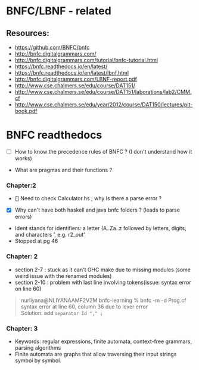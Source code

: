# BNFC/LBNF - related 

## Resources:
- https://github.com/BNFC/bnfc
- http://bnfc.digitalgrammars.com/
- http://bnfc.digitalgrammars.com/tutorial/bnfc-tutorial.html
- https://bnfc.readthedocs.io/en/latest/
- https://bnfc.readthedocs.io/en/latest/lbnf.html
- http://bnfc.digitalgrammars.com/LBNF-report.pdf
- http://www.cse.chalmers.se/edu/course/DAT151/
- http://www.cse.chalmers.se/edu/course/DAT151/laborations/lab2/CMM.cf
- http://www.cse.chalmers.se/edu/year/2012/course/DAT150/lectures/plt-book.pdf

# BNFC readthedocs
- [ ] How to know the precedence rules of BNFC ? (I don't understand how it works)
- What are pragmas and their functions ?

### Chapter:2
- [] Need to check Calculator.hs ; why is there a parse error ? 
- [x] Why can't have both haskell and java bnfc folders ? (leads to parse errors) 
- Ident stands for identifiers: a letter (A..Za..z followed by letters, digits, and characters ’, e.g. r2_out’
- Stopped at pg 46

### Chapter: 2
- section 2-7 : stuck as it can't GHC make due to missing modules (some weird issue with the renamed modules)
- section 2-10 : problem with last line involving tokens(issue: syntax error on line 60)  
> nurliyana@NLIYANAAMF2V2M bnfc-learning % bnfc -m -d Prog.cf
syntax error at line 60, column 36 due to lexer error  
> Solution: add `separator Id "," ;`


### Chapter: 3
- Keywords: regular expressions, finite automata, context-free grammars, parsing algorithms
- Finite automata are graphs that allow traversing their input strings symbol by symbol.